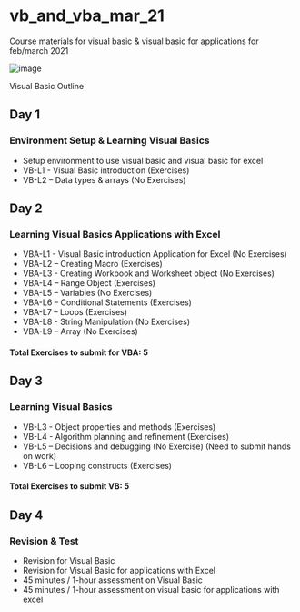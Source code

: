 # vb_and_vba_mar_21
Course materials for visual basic &amp; visual basic for applications for feb/march 2021

![image](https://user-images.githubusercontent.com/22993048/109147028-80d6d380-779f-11eb-822b-4fd458ba3481.png)

Visual Basic Outline

## Day 1
### Environment Setup & Learning Visual Basics

-	Setup environment to use visual basic and visual basic for excel
-	VB-L1 - Visual Basic introduction (Exercises)
-	VB-L2 – Data types & arrays (No Exercises)

## Day 2
### Learning Visual Basics Applications with Excel

-	VBA-L1 - Visual Basic introduction Application for Excel (No Exercises)
-	VBA-L2 – Creating Macro (Exercises)
-	VBA-L3 - Creating Workbook and Worksheet object (No Exercises)
-	VBA-L4 – Range Object (Exercises)
-	VBA-L5 – Variables (No Exercises)
-	VBA-L6 – Conditional Statements (Exercises)
-	VBA-L7 – Loops (Exercises)
-	VBA-L8 - String Manipulation (No Exercises)
-	VBA-L9 – Array (No Exercises)

#### Total Exercises to submit for VBA: 5

## Day 3
### Learning Visual Basics

-	VB-L3 - Object properties and methods (Exercises)
-	VB-L4 - Algorithm planning and refinement (Exercises)
-	VB-L5 – Decisions and debugging (No Exercise) (Need to submit hands on work)
-	VB-L6 – Looping constructs (Exercises)

#### Total Exercises to submit VB: 5

## Day 4
### Revision & Test

-	Revision for Visual Basic
-	Revision for Visual Basic for applications with Excel
-	45 minutes / 1-hour assessment on Visual Basic
-	45 minutes / 1-hour assessment on visual basic for applications with excel


